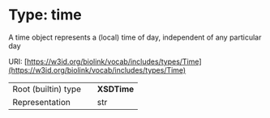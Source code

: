 
# Type: time


A time object represents a (local) time of day, independent of any particular day

URI: [https://w3id.org/biolink/vocab/includes/types/Time](https://w3id.org/biolink/vocab/includes/types/Time)

|  |  |  |
| --- | --- | --- |
| Root (builtin) type | | **XSDTime** |
| Representation | | str |
